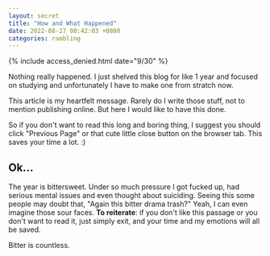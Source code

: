 ```yaml
---
layout: secret
title: "How and What Happened"
date: 2022-08-27 00:42:03 +0800
categories: rambling
---
```


{% include access_denied.html date="9/30" %}

<!-- {% include construction_template.html date="8/27" progress="~20" desc="This page may never be finished." %} -->

Nothing really happened. I just shelved this blog for like 1 year and focused on studying and unfortunately I have to make one from stratch now.

This article is my heartfelt message. Rarely do I write those stuff, not to mention publishing online. But here I would like to have this done.

So if you don't want to read this long and boring thing, I suggest you should click "Previous Page" or that cute little close button on the browser tab. This saves your time a lot. :)

## Ok...

The year is bittersweet. Under so much pressure I got fucked up, had serious mental issues and even thought about suiciding. Seeing this some people may doubt that, "Again this bitter drama trash?" Yeah, I can even imagine those sour faces. **To reiterate**: if you don't like this passage or you don't want to read it, just simply exit, and your time and my emotions will all be saved.

Bitter is countless. 